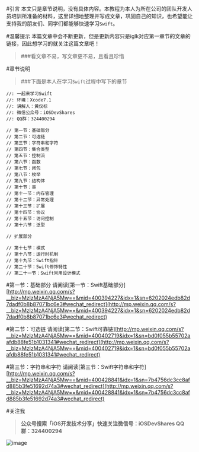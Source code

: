 #引言
本文只是章节说明，没有具体内容。本教程为本人为所在公司的团队开发人员培训所准备的材料，这里详细地整理并写成文章，巩固自己的知识，也希望能让支持我的朋友们、同学们都能够快速学习`Swift`。

#温馨提示
本篇文章中会不断更新，但是更新内容只是iglk对应第一章节的文章的链接，因此想学习的就关注这篇文章吧！
>###看文章不易，写文章更不易，且看且珍惜

#章节说明
>###下面是本人在学习`Swift`过程中写下的章节


```
//: 一起来学习Swift 
//: 环境：Xcode7.1
//: 讲解人：黄仪标
//: 微信公众号：iOSDevShares
//: QQ群：324400294

// 第一节：基础部分
// 第二节：可选链
// 第三节：字符串和字符
// 第四节：集合类型
// 第五节：控制流
// 第六节：函数
// 第七节：闭包
// 第八节：枚举
// 第九节：结构体
// 第十节：类
// 第十一节：内存管理
// 第十二节：异常处理
// 第十三节：扩展
// 第十四节：协议
// 第十五节：访问控制
// 第十六节：泛型

// 扩展部分

// 第十七节：模式
// 第十八节：运行时机制
// 第十九节：Swift指针
// 第二十节：Swift修饰特性
// 第二十一节：Swift常用设计模式
```

#第一节：基础部分
请阅读[第一节：Swift基础部分][http://mp.weixin.qq.com/s?__biz=MzIzMzA4NjA5Mw==&mid=400394227&idx=1&sn=6202024edb82d7dadf0b8b87071bc6e3#wechat_redirect](http://mp.weixin.qq.com/s?__biz=MzIzMzA4NjA5Mw==&mid=400394227&idx=1&sn=6202024edb82d7dadf0b8b87071bc6e3#wechat_redirect)

#第二节：可选链
请阅读[第二节：Swift可靠链][http://mp.weixin.qq.com/s?__biz=MzIzMzA4NjA5Mw==&mid=400402719&idx=1&sn=bd0f055b55702aafdb88fe51b1031341#wechat_redirect](http://mp.weixin.qq.com/s?__biz=MzIzMzA4NjA5Mw==&mid=400402719&idx=1&sn=bd0f055b55702aafdb88fe51b1031341#wechat_redirect)

#第三节：字符串和字符
请阅读[第三节：Swift字符串和字符][http://mp.weixin.qq.com/s?__biz=MzIzMzA4NjA5Mw==&mid=400428841&idx=1&sn=7b4756dc3cc8afd885b3fe51692d74a3#wechat_redirect](http://mp.weixin.qq.com/s?__biz=MzIzMzA4NjA5Mw==&mid=400428841&idx=1&sn=7b4756dc3cc8afd885b3fe51692d74a3#wechat_redirect)

#关注我

>**公众号搜索「iOS开发技术分享」快速关注微信号：iOSDevShares QQ群：324400294**

![image](https://mmbiz.qlogo.cn/mmbiz/sia5QxFVcFD0wkCgnmf6DVxI6fVewNS8ruMXjnY6iazpgH0p4hDn1vrIxN0H4pAnxDLIXlOzpjicwWgmaSDu5W0Zw/0?wx_fmt=jpeg)